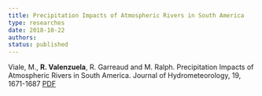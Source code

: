 ```yaml
---
title: Precipitation Impacts of Atmospheric Rivers in South America
type: researches
date: 2018-10-22
authors: 
status: published
---
```


Viale, M., __R. Valenzuela__, R. Garreaud and M. Ralph. Precipitation Impacts of Atmospheric Rivers in South America. Journal of Hydrometeorology, 19, 1671-1687 [PDF](http://dgf.uchile.cl/rene/PUBS/AR_western_SA_viale_etal2018.pdf)